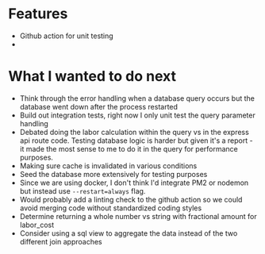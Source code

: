 # Features

- Github action for unit testing
-

# What I wanted to do next

- Think through the error handling when a database query occurs but the database went down after the process restarted
- Build out integration tests, right now I only unit test the query parameter handling
- Debated doing the labor calculation within the query vs in the express api route code. Testing database logic is harder but given it's a report - it made the most sense to me to do it in the query for performance purposes.
- Making sure cache is invalidated in various conditions
- Seed the database more extensively for testing purposes
- Since we are using docker, I don't think I'd integrate PM2 or nodemon but instead use `--restart=always` flag.
- Would probably add a linting check to the github action so we could avoid merging code without standardized coding styles
- Determine returning a whole number vs string with fractional amount for labor_cost
- Consider using a sql view to aggregate the data instead of the two different join approaches
